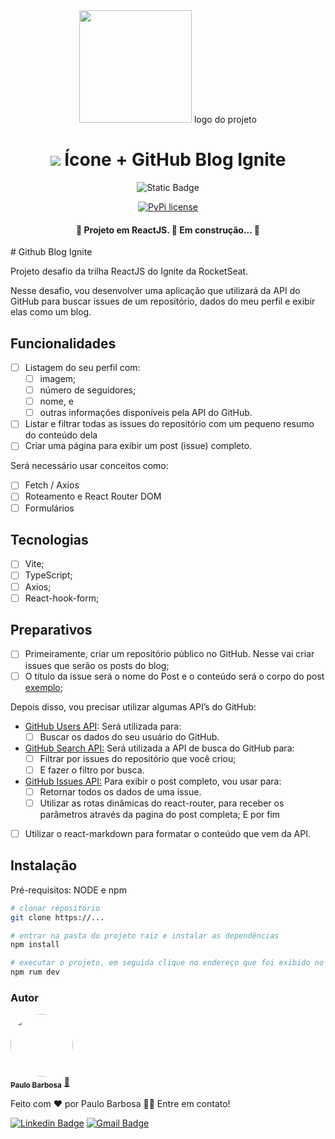 <div align="center"> 
<img height="180" src="./public/logo.png"> logo do projeto

<h1><img src="./public/ícone.svg"> Ícone + GitHub Blog Ignite</h1>

![Static Badge](https://img.shields.io/badge/Rocketseat%20-%20Desafio%20Prático-%237159c1?style=for-the-badge)

[![PyPi license](https://badgen.net/pypi/license/pip/)](https://pypi.org/project/pip/)
<h4 align="center"> 
    🚧 Projeto em ReactJS.  🚀 Em construção...  🚧
</h4>
</div>
# Github Blog Ignite

Projeto desafio da trilha ReactJS do Ignite da RocketSeat.

Nesse desafio, vou desenvolver uma aplicação que utilizará da API do GitHub para buscar issues de um repositório, dados do meu perfil e exibir elas como um blog.

## Funcionalidades

- [ ]  Listagem do seu perfil com:
    - [ ]  imagem;
    - [ ]  número de seguidores;
    - [ ]  nome, e 
    - [ ]  outras informações disponíveis pela API do GitHub.
- [ ]  Listar e filtrar todas as issues do repositório com um pequeno resumo do conteúdo dela
- [ ]  Criar uma página para exibir um post (issue) completo.

Será necessário usar conceitos como:

- [ ]  Fetch / Axios
- [ ]  Roteamento e React Router DOM
- [ ]  Formulários
## Tecnologias

- [ ]  Vite;
- [ ]  TypeScript;
- [ ]  Axios;
- [ ]  React-hook-form;

## Preparativos

- [ ]  Primeiramente, criar um repositório público no GitHub. Nesse vai criar issues que serão os posts do blog;
- [ ]  O título da issue será o nome do Post e o conteúdo será o corpo do post [exemplo](https://github.com/rocketseat-education/reactjs-github-blog-challenge/issues/1);

Depois disso, vou precisar utilizar algumas API’s do GitHub:

- [GitHub Users API](https://docs.github.com/pt/rest/users/users#get-a-user): Será utilizada para:
    - [ ]  Buscar os dados do seu usuário do GitHub.  
    
- [GitHub Search API:](https://docs.github.com/pt/rest/search) Será utilizada a API de busca do GitHub para:
    - [ ]  Filtrar por issues do repositório que você criou;
    - [ ]  E fazer o filtro por busca.

- [GitHub Issues API:](https://docs.github.com/pt/rest/issues/issues#get-an-issue) Para exibir o post completo, vou usar para:
    - [ ]  Retornar todos os dados de uma issue.
    - [ ]  Utilizar as rotas dinâmicas do react-router, para receber os parâmetros através da pagina do post completa;
E por fim
- [ ]  Utilizar o react-markdown para formatar o conteúdo que vem da API.

## Instalação

Pré-requisitos: NODE e npm

```bash
# clonar repositório
git clone https://...

# entrar na pasta do projeto raiz e instalar as dependências
npm install

# executar o projeto, em seguida clique no endereço que foi exibido no seu promt
npm rum dev
```

### Autor

<a href="https://github.com/Paulohbarbosa">
 <img style="border-radius: 50%;" src="https://avatars.githubusercontent.com/u/29965327?v=4" width="100px;" alt=""/>
 <br />
 <sub><b>Paulo Barbosa</b></sub></a> <a href="https://github.com/Paulohbarbosa" >🚀</a>

Feito com ❤️ por Paulo Barbosa 👋🏽 Entre em contato!

[![Linkedin Badge](https://img.shields.io/badge/-Paulo-blue?style=flat-square&logo=Linkedin&logoColor=white&link=https://www.linkedin.com/in/tgmarinho/)](https://www.linkedin.com/in/paulo-henrique-barbosa-495492160/) 
[![Gmail Badge](https://img.shields.io/badge/-Paulobarbosa@gmail.com-c14438?style=flat-square&logo=Gmail&logoColor=white&link=mailto:paulobarbosah.ph@gmail.com)](mailto:paulobarbosah.ph@gmail.com)
